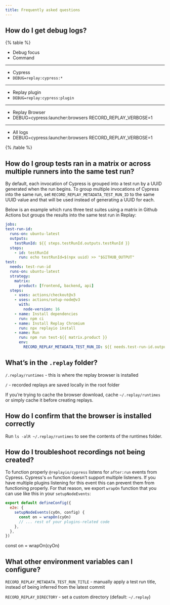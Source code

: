 ```yaml
---
title: Frequently asked questions
---
```


## How do I get debug logs?

{% table %}

- Debug focus
- Command

---

- Cypress
- `DEBUG=replay:cypress:*`

---

- Replay plugin
- `DEBUG=replay:cypress:plugin`

---

- Replay Browser
- DEBUG=cypress:launcher:browsers RECORD_REPLAY_VERBOSE=1

---

- All logs
- DEBUG=cypress:launcher:browsers RECORD_REPLAY_VERBOSE=1

{% /table %}

## How do I group tests ran in a matrix or across multiple runners into the same test run?

By default, each invocation of Cypress is grouped into a test run by a UUID generated when the run begins. To group multiple invocations of Cypress into the same run, set `RECORD_REPLAY_METADATA_TEST_RUN_ID` to the same UUID value and that will be used instead of generating a UUID for each.

Below is an example which runs three test suites using a matrix in Github Actions but groups the results into the same test run in Replay:

```yaml {% fileName=".github/workflows/e2e.yml" %}
jobs:
test-run-id:
  runs-on: ubuntu-latest
  outputs:
    testRunId: ${{ steps.testRunId.outputs.testRunId }}
  steps:
    - id: testRunId
      run: echo testRunId=$(npx uuid) >> "$GITHUB_OUTPUT"
test:
  needs: test-run-id
  runs-on: ubuntu-latest
  strategy:
    matrix:
      product: [frontend, backend, api]
  steps:
    - uses: actions/checkout@v3
    - uses: actions/setup-node@v3
      with:
        node-version: 16
    - name: Install dependencies
      run: npm ci
    - name: Install Replay Chromium
      run: npx replayio install
    - name: Run
      run: npm run test-${{ matrix.product }}
      env:
        RECORD_REPLAY_METADATA_TEST_RUN_ID: ${{ needs.test-run-id.outputs.testRunId }}
```

## What’s in the `.replay` folder?

`/.replay/runtimes` - this is where the replay browser is installed

`/` - recorded replays are saved locally in the root folder

If you’re trying to cache the browser download, cache `~/.replay/runtimes` or simply cache it before creating replays.

## How do I confirm that the browser is installed correctly

Run `ls -alR ~/.replay/runtimes` to see the contents of the runtimes folder.

## How do I troubleshoot recordings not being created?

To function properly `@replayio/cypress` listens for `after:run` events from Cypress. Cypress's `on` function doesn't support multiple listeners. If you have multiple plugins listening for this event this can prevent them from functioning properly. For that reason, we export `wrapOn` function that you can use like this in your `setupNodeEvents`:

```js
export default defineConfig({
  e2e: {
    setupNodeEvents(cyOn, config) {
      const on = wrapOn(cyOn)
      // ... rest of your plugins-related code
    },
  },
})
```

const on = wrapOn(cyOn)

## What other environment variables can I configure?

`RECORD_REPLAY_METADATA_TEST_RUN_TITLE` - manually apply a test run title, instead of being inferred from the latest commit

`RECORD_REPLAY_DIRECTORY` - set a custom directory (default: `~/.replay`)
